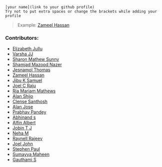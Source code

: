 ```
[your name](link to your github profile)
Try not to put extra spaces or change the brackets while adding your
profile
```

> Example: [Zameel Hassan](https://github.com/zameel7)

### Contributors:

- [Elizabeth Jullu](https://github.com/ElzaJ009)
- [Varsha JJ](https://github.com/Varsha-JJ)
- [Sharon Mathew Sunny](https://github.com/sharonmathewsunny)
- [Shamjad Mazood Nazer](https://github.com/Shamjad-Mazood-Nazer)
- [Jesnamol Thomas](https://github.com/Jesnaa)
- [Zameel Hassan](https://github.com/zameel7)
- [Jibu K Samuel](https://github.com/Jibu26)
- [Joel C Raju](https://github.com/joelcr10)
- [Ria Mariam Mathews](https://github.com/RMM28)
- [Alan Shijo](https://github.com/alanshijo)
- [Clense Santhosh](https://github.com/cscreationz)
- [Alan Jose](https://github.com/alanjuice)
- [Prabhav Pandey](https://github.com/PrabhavPandey)
- [Abhinand s](https://github.com/Abhinand-s)
- [Alfin Albert](https://github.com/alfinalbert10)
- [Jobin T J](https://github.com/JOBINTJ24)
- [Neha M](https://github.com/neha-haridas)
- [Raynell Rajeev](https://github.com/raynellrajeev)
- [Joel John](https://github.com/Helixjoe)
- [Stephen Paul](https://github.com/iamStepaul)
- [Sumayya Maheen](https://github.com/sumayya16)
- [Gauthami S](https://github.com/GAUTHAMI-S)
